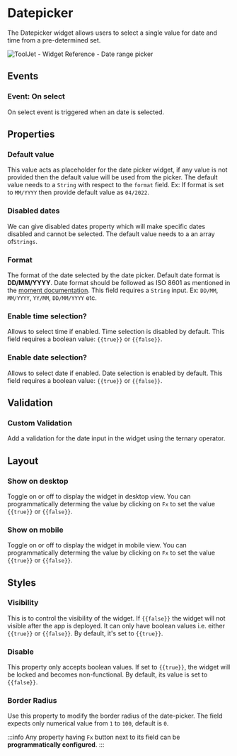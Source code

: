 # Datepicker

The Datepicker widget allows users to select a single value for date and time from a pre-determined set.

<div style={{textAlign: 'center'}}>

![ToolJet - Widget Reference - Date range picker](/img/widgets/datepicker/datepicker.png)

</div>

## Events
### Event: On select

On select event is triggered when an date is selected.

## Properties

### Default value

This value acts as placeholder for the date picker widget, if any value is not provided then the default value will be used from the picker. The default value needs to a `String` with respect to the `format` field. Ex: If format is set to `MM/YYYY` then provide default value as `04/2022`.

### Disabled dates

We can give disabled dates property which will make specific dates disabled and cannot be selected. The default value needs to a an array of`Strings`.

### Format

The format of the date selected by the date picker. Default date format is **DD/MM/YYYY**. Date format should be followed as ISO 8601 as mentioned in the [moment documentation](https://momentjs.com/docs/). This field requires a `String` input. Ex: `DD/MM`, `MM/YYYY`, `YY/MM`, `DD/MM/YYYY` etc.

### Enable time selection?

Allows to select time if enabled. Time selection is disabled by default. This field requires a boolean value: `{{true}}` or `{{false}}`.

### Enable date selection?

Allows to select date if enabled. Date selection is enabled by default. This field requires a boolean value: `{{true}}` or `{{false}}`.

## Validation

### Custom Validation

Add a validation for the date input in the widget using the ternary operator.
## Layout

### Show on desktop

Toggle on or off to display the widget in desktop view. You can programmatically determing the value by clicking on `Fx` to set the value `{{true}}` or `{{false}}`.
### Show on mobile

Toggle on or off to display the widget in mobile view. You can programmatically determing the value by clicking on `Fx` to set the value `{{true}}` or `{{false}}`.

## Styles

### Visibility

This is to control the visibility of the widget. If `{{false}}` the widget will not visible after the app is deployed. It can only have boolean values i.e. either `{{true}}` or `{{false}}`. By default, it's set to `{{true}}`.

### Disable

This property only accepts boolean values. If set to `{{true}}`, the widget will be locked and becomes non-functional. By default, its value is set to `{{false}}`.

### Border Radius

Use this property to modify the border radius of the date-picker. The field expects only numerical value from `1` to `100`, default is `0`. 

:::info
Any property having `Fx` button next to its field can be **programmatically configured**.
:::